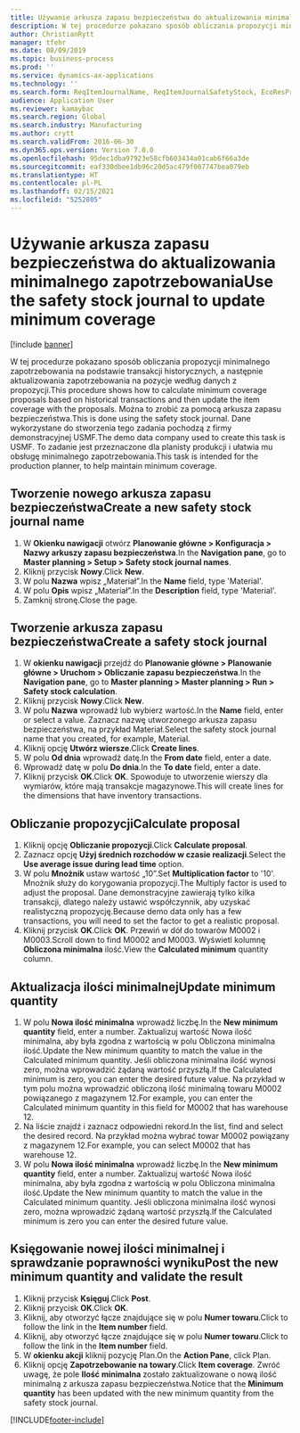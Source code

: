 ```yaml
---
title: Używanie arkusza zapasu bezpieczeństwa do aktualizowania minimalnego zapotrzebowania
description: W tej procedurze pokazano sposób obliczania propozycji minimalnego zapotrzebowania na podstawie transakcji historycznych, a następnie aktualizowania zapotrzebowania na pozycje według danych z propozycji.
author: ChristianRytt
manager: tfehr
ms.date: 08/09/2019
ms.topic: business-process
ms.prod: ''
ms.service: dynamics-ax-applications
ms.technology: ''
ms.search.form: ReqItemJournalName, ReqItemJournalSafetyStock, EcoResProductInformationDialog, EcoResProductDetailsExtended, ReqItemTable
audience: Application User
ms.reviewer: kamaybac
ms.search.region: Global
ms.search.industry: Manufacturing
ms.author: crytt
ms.search.validFrom: 2016-06-30
ms.dyn365.ops.version: Version 7.0.0
ms.openlocfilehash: 95dec1dba97923e58cfb603434a01cab6f66a3de
ms.sourcegitcommit: eaf330dbee1db96c20d5ac479f007747bea079eb
ms.translationtype: HT
ms.contentlocale: pl-PL
ms.lasthandoff: 02/15/2021
ms.locfileid: "5252805"
---
```

# <a name="use-the-safety-stock-journal-to-update-minimum-coverage"></a><span data-ttu-id="17986-103">Używanie arkusza zapasu bezpieczeństwa do aktualizowania minimalnego zapotrzebowania</span><span class="sxs-lookup"><span data-stu-id="17986-103">Use the safety stock journal to update minimum coverage</span></span>

[!include [banner](../../includes/banner.md)]

<span data-ttu-id="17986-104">W tej procedurze pokazano sposób obliczania propozycji minimalnego zapotrzebowania na podstawie transakcji historycznych, a następnie aktualizowania zapotrzebowania na pozycje według danych z propozycji.</span><span class="sxs-lookup"><span data-stu-id="17986-104">This procedure shows how to calculate minimum coverage proposals based on historical transactions and then update the item coverage with the proposals.</span></span> <span data-ttu-id="17986-105">Można to zrobić za pomocą arkusza zapasu bezpieczeństwa.</span><span class="sxs-lookup"><span data-stu-id="17986-105">This is done using the safety stock journal.</span></span> <span data-ttu-id="17986-106">Dane wykorzystane do stworzenia tego zadania pochodzą z firmy demonstracyjnej USMF.</span><span class="sxs-lookup"><span data-stu-id="17986-106">The demo data company used to create this task is USMF.</span></span> <span data-ttu-id="17986-107">To zadanie jest przeznaczone dla planisty produkcji i ułatwia mu obsługę minimalnego zapotrzebowania.</span><span class="sxs-lookup"><span data-stu-id="17986-107">This task is intended for the production planner, to help maintain minimum coverage.</span></span>


## <a name="create-a-new-safety-stock-journal-name"></a><span data-ttu-id="17986-108">Tworzenie nowego arkusza zapasu bezpieczeństwa</span><span class="sxs-lookup"><span data-stu-id="17986-108">Create a new safety stock journal name</span></span>
1. <span data-ttu-id="17986-109">W **Okienku nawigacji** otwórz **Planowanie główne > Konfiguracja > Nazwy arkuszy zapasu bezpieczeństwa**.</span><span class="sxs-lookup"><span data-stu-id="17986-109">In the **Navigation pane**, go to **Master planning > Setup > Safety stock journal names**.</span></span>
2. <span data-ttu-id="17986-110">Kliknij przycisk **Nowy**.</span><span class="sxs-lookup"><span data-stu-id="17986-110">Click **New**.</span></span>
3. <span data-ttu-id="17986-111">W polu **Nazwa** wpisz „Materiał”.</span><span class="sxs-lookup"><span data-stu-id="17986-111">In the **Name** field, type 'Material'.</span></span>
4. <span data-ttu-id="17986-112">W polu **Opis** wpisz „Materiał”.</span><span class="sxs-lookup"><span data-stu-id="17986-112">In the **Description** field, type 'Material'.</span></span>
5. <span data-ttu-id="17986-113">Zamknij stronę.</span><span class="sxs-lookup"><span data-stu-id="17986-113">Close the page.</span></span>

## <a name="create-a-safety-stock-journal"></a><span data-ttu-id="17986-114">Tworzenie arkusza zapasu bezpieczeństwa</span><span class="sxs-lookup"><span data-stu-id="17986-114">Create a safety stock journal</span></span>
1. <span data-ttu-id="17986-115">W **okienku nawigacji** przejdź do **Planowanie główne > Planowanie główne > Uruchom > Obliczanie zapasu bezpieczeństwa**.</span><span class="sxs-lookup"><span data-stu-id="17986-115">In the **Navigation pane**, go to **Master planning > Master planning > Run > Safety stock calculation**.</span></span>
2. <span data-ttu-id="17986-116">Kliknij przycisk **Nowy**.</span><span class="sxs-lookup"><span data-stu-id="17986-116">Click **New**.</span></span>
3. <span data-ttu-id="17986-117">W polu **Nazwa** wprowadź lub wybierz wartość.</span><span class="sxs-lookup"><span data-stu-id="17986-117">In the **Name** field, enter or select a value.</span></span> <span data-ttu-id="17986-118">Zaznacz nazwę utworzonego arkusza zapasu bezpieczeństwa, na przykład Materiał.</span><span class="sxs-lookup"><span data-stu-id="17986-118">Select the safety stock journal name that you created, for example, Material.</span></span>  
4. <span data-ttu-id="17986-119">Kliknij opcję **Utwórz wiersze**.</span><span class="sxs-lookup"><span data-stu-id="17986-119">Click **Create lines**.</span></span>
5. <span data-ttu-id="17986-120">W polu **Od dnia** wprowadź datę.</span><span class="sxs-lookup"><span data-stu-id="17986-120">In the **From date** field, enter a date.</span></span>  
6. <span data-ttu-id="17986-121">Wprowadź datę w polu **Do dnia**.</span><span class="sxs-lookup"><span data-stu-id="17986-121">In the **To date** field, enter a date.</span></span>
7. <span data-ttu-id="17986-122">Kliknij przycisk **OK**.</span><span class="sxs-lookup"><span data-stu-id="17986-122">Click **OK**.</span></span> <span data-ttu-id="17986-123">Spowoduje to utworzenie wierszy dla wymiarów, które mają transakcje magazynowe.</span><span class="sxs-lookup"><span data-stu-id="17986-123">This will create lines for the dimensions that have inventory transactions.</span></span>  

## <a name="calculate-proposal"></a><span data-ttu-id="17986-124">Obliczanie propozycji</span><span class="sxs-lookup"><span data-stu-id="17986-124">Calculate proposal</span></span>
1. <span data-ttu-id="17986-125">Kliknij opcję **Obliczanie propozycji**.</span><span class="sxs-lookup"><span data-stu-id="17986-125">Click **Calculate proposal**.</span></span>
2. <span data-ttu-id="17986-126">Zaznacz opcję **Użyj średnich rozchodów w czasie realizacji**.</span><span class="sxs-lookup"><span data-stu-id="17986-126">Select the **Use average issue during lead time** option.</span></span>
3. <span data-ttu-id="17986-127">W polu **Mnożnik** ustaw wartość „10”.</span><span class="sxs-lookup"><span data-stu-id="17986-127">Set **Multiplication factor** to '10'.</span></span> <span data-ttu-id="17986-128">Mnożnik służy do korygowania propozycji.</span><span class="sxs-lookup"><span data-stu-id="17986-128">The Multiply factor is used to adjust the proposal.</span></span> <span data-ttu-id="17986-129">Dane demonstracyjne zawierają tylko kilka transakcji, dlatego należy ustawić współczynnik, aby uzyskać realistyczną propozycję.</span><span class="sxs-lookup"><span data-stu-id="17986-129">Because demo data only has a few transactions, you will need to set the factor to get a realistic proposal.</span></span>  
4. <span data-ttu-id="17986-130">Kliknij przycisk **OK**.</span><span class="sxs-lookup"><span data-stu-id="17986-130">Click **OK**.</span></span> <span data-ttu-id="17986-131">Przewiń w dół do towarów M0002 i M0003.</span><span class="sxs-lookup"><span data-stu-id="17986-131">Scroll down to find M0002 and M0003.</span></span> <span data-ttu-id="17986-132">Wyświetl kolumnę **Obliczona minimalna** ilość.</span><span class="sxs-lookup"><span data-stu-id="17986-132">View the **Calculated minimum** quantity column.</span></span>   

## <a name="update-minimum-quantity"></a><span data-ttu-id="17986-133">Aktualizacja ilości minimalnej</span><span class="sxs-lookup"><span data-stu-id="17986-133">Update minimum quantity</span></span>
1. <span data-ttu-id="17986-134">W polu **Nowa ilość minimalna** wprowadź liczbę.</span><span class="sxs-lookup"><span data-stu-id="17986-134">In the **New minimum quantity** field, enter a number.</span></span> <span data-ttu-id="17986-135">Zaktualizuj wartość Nowa ilość minimalna, aby była zgodna z wartością w polu Obliczona minimalna ilość.</span><span class="sxs-lookup"><span data-stu-id="17986-135">Update the New minimum quantity to match the value in the Calculated minimum quantity.</span></span> <span data-ttu-id="17986-136">Jeśli obliczona minimalna ilość wynosi zero, można wprowadzić żądaną wartość przyszłą.</span><span class="sxs-lookup"><span data-stu-id="17986-136">If the Calculated minimum is zero,  you can enter the desired future value.</span></span> <span data-ttu-id="17986-137">Na przykład w tym polu można wprowadzić obliczoną ilość minimalną towaru M0002 powiązanego z magazynem 12.</span><span class="sxs-lookup"><span data-stu-id="17986-137">For example, you can enter the Calculated minimum quantity in this field for M0002 that has warehouse 12.</span></span>  
2. <span data-ttu-id="17986-138">Na liście znajdź i zaznacz odpowiedni rekord.</span><span class="sxs-lookup"><span data-stu-id="17986-138">In the list, find and select the desired record.</span></span> <span data-ttu-id="17986-139">Na przykład można wybrać towar M0002 powiązany z magazynem 12.</span><span class="sxs-lookup"><span data-stu-id="17986-139">For example, you can select M0002 that has warehouse 12.</span></span>  
3. <span data-ttu-id="17986-140">W polu **Nowa ilość minimalna** wprowadź liczbę.</span><span class="sxs-lookup"><span data-stu-id="17986-140">In the **New minimum quantity** field, enter a number.</span></span> <span data-ttu-id="17986-141">Zaktualizuj wartość Nowa ilość minimalna, aby była zgodna z wartością w polu Obliczona minimalna ilość.</span><span class="sxs-lookup"><span data-stu-id="17986-141">Update the New minimum quantity to match the value in the Calculated minimum quantity.</span></span> <span data-ttu-id="17986-142">Jeśli obliczona minimalna ilość wynosi zero, można wprowadzić żądaną wartość przyszłą.</span><span class="sxs-lookup"><span data-stu-id="17986-142">If the Calculated minimum is zero you can enter the desired future value.</span></span>  

## <a name="post-the-new-minimum-quantity-and-validate-the-result"></a><span data-ttu-id="17986-143">Księgowanie nowej ilości minimalnej i sprawdzanie poprawności wyniku</span><span class="sxs-lookup"><span data-stu-id="17986-143">Post the new minimum quantity and validate the result</span></span>
1. <span data-ttu-id="17986-144">Kliknij przycisk **Księguj**.</span><span class="sxs-lookup"><span data-stu-id="17986-144">Click **Post**.</span></span>
2. <span data-ttu-id="17986-145">Kliknij przycisk **OK**.</span><span class="sxs-lookup"><span data-stu-id="17986-145">Click **OK**.</span></span>
3. <span data-ttu-id="17986-146">Kliknij, aby otworzyć łącze znajdujące się w polu **Numer towaru**.</span><span class="sxs-lookup"><span data-stu-id="17986-146">Click to follow the link in the **Item number** field.</span></span>
4. <span data-ttu-id="17986-147">Kliknij, aby otworzyć łącze znajdujące się w polu **Numer towaru**.</span><span class="sxs-lookup"><span data-stu-id="17986-147">Click to follow the link in the **Item number** field.</span></span>
5. <span data-ttu-id="17986-148">W **okienku akcji** kliknij pozycję Plan.</span><span class="sxs-lookup"><span data-stu-id="17986-148">On the **Action Pane**, click Plan.</span></span>
6. <span data-ttu-id="17986-149">Kliknij opcję **Zapotrzebowanie na towary**.</span><span class="sxs-lookup"><span data-stu-id="17986-149">Click **Item coverage**.</span></span> <span data-ttu-id="17986-150">Zwróć uwagę, że pole **Ilość minimalna** zostało zaktualizowane o nową ilość minimalną z arkusza zapasu bezpieczeństwa.</span><span class="sxs-lookup"><span data-stu-id="17986-150">Notice that the **Minimum quantity** has been updated with the new minimum quantity from the safety stock journal.</span></span>  



[!INCLUDE[footer-include](../../../includes/footer-banner.md)]